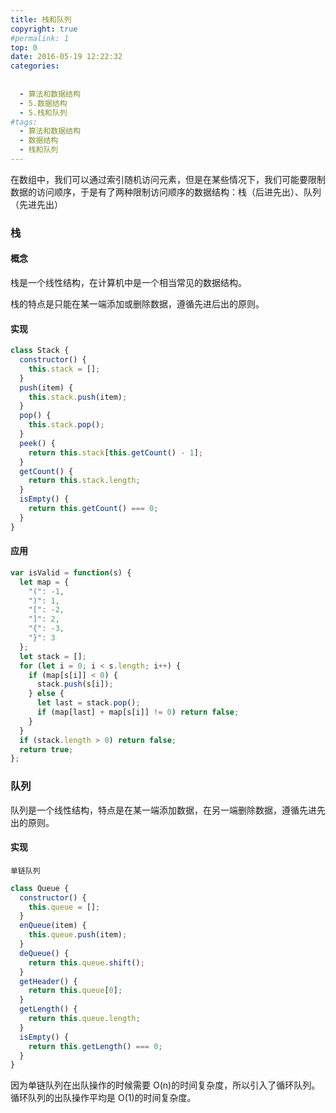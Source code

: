 ```yaml
---
title: 栈和队列
copyright: true
#permalink: 1
top: 0
date: 2016-05-19 12:22:32
categories:
  
  
  - 算法和数据结构
  - 5.数据结构
  - 5.栈和队列
#tags:
  - 算法和数据结构
  - 数据结构
  - 栈和队列
---
```


在数组中，我们可以通过索引随机访问元素，但是在某些情况下，我们可能要限制数据的访问顺序，于是有了两种限制访问顺序的数据结构：栈（后进先出）、队列（先进先出）

### 栈

#### 概念

栈是一个线性结构，在计算机中是一个相当常见的数据结构。

栈的特点是只能在某一端添加或删除数据，遵循先进后出的原则。

#### 实现

```js
class Stack {
  constructor() {
    this.stack = [];
  }
  push(item) {
    this.stack.push(item);
  }
  pop() {
    this.stack.pop();
  }
  peek() {
    return this.stack[this.getCount() - 1];
  }
  getCount() {
    return this.stack.length;
  }
  isEmpty() {
    return this.getCount() === 0;
  }
}
```

#### 应用

```js
var isValid = function(s) {
  let map = {
    "(": -1,
    ")": 1,
    "[": -2,
    "]": 2,
    "{": -3,
    "}": 3
  };
  let stack = [];
  for (let i = 0; i < s.length; i++) {
    if (map[s[i]] < 0) {
      stack.push(s[i]);
    } else {
      let last = stack.pop();
      if (map[last] + map[s[i]] != 0) return false;
    }
  }
  if (stack.length > 0) return false;
  return true;
};
```

### 队列

队列是一个线性结构，特点是在某一端添加数据，在另一端删除数据，遵循先进先出的原则。

#### 实现

`单链队列`

```js
class Queue {
  constructor() {
    this.queue = [];
  }
  enQueue(item) {
    this.queue.push(item);
  }
  deQueue() {
    return this.queue.shift();
  }
  getHeader() {
    return this.queue[0];
  }
  getLength() {
    return this.queue.length;
  }
  isEmpty() {
    return this.getLength() === 0;
  }
}
```

因为单链队列在出队操作的时候需要 O(n)的时间复杂度，所以引入了循环队列。循环队列的出队操作平均是 O(1)的时间复杂度。
